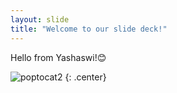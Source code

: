 ```yaml
---
layout: slide
title: "Welcome to our slide deck!"
---
```


Hello from Yashaswi!😊

![poptocat2](https://octodex.github.com/images/poptocat_v2.png)
{: .center}
